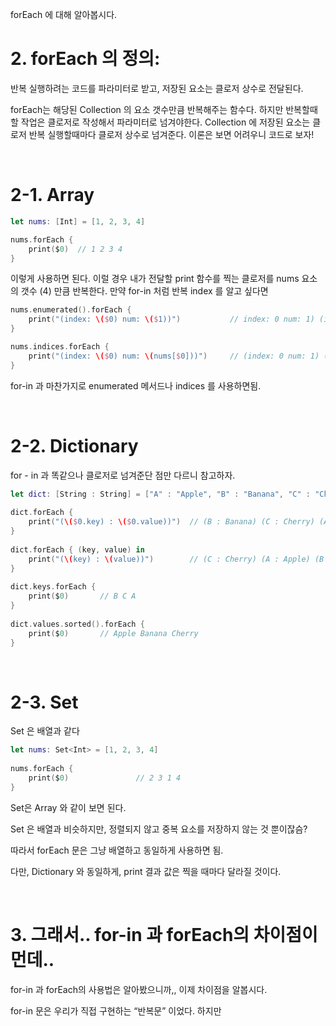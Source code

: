 forEach 에 대해 알아봅시다.

# 2. forEach 의 정의:

반복 실행하려는 코드를 파라미터로 받고, 저장된 요소는 클로저 상수로 전달된다.

forEach는 해당된 Collection 의 요소 갯수만큼 반복해주는 함수다.  하지만 반복할때 할 작업은 클로저로 작성해서 파라미터로 넘겨야한다.  Collection 에 저장된 요소는 클로저 반복 실행할때마다 클로저 상수로 넘겨준다.  이론은 보면 어려우니 코드로 보자!

</br>

# 2-1. Array

```swift
let nums: [Int] = [1, 2, 3, 4]

nums.forEach {
    print($0)  // 1 2 3 4
}
```

이렇게 사용하면 된다.  이럴 경우 내가 전달할 print 함수를 찍는 클로저를 nums 요소의 갯수 (4) 만큼 반복한다.  만약 for-in 처럼 반복 index 를 알고 싶다면

```swift
nums.enumerated().forEach {
    print("(index: \($0) num: \($1))")           // index: 0 num: 1) (index: 1 num: 2) (index: 2 num: 3) (index: 3 num: 4) 
}

nums.indices.forEach {
    print("(index: \($0) num: \(nums[$0]))")     // (index: 0 num: 1) (index: 1 num: 2) (index: 2 num: 3) (index: 3 num: 4)
}

```

for-in 과 마찬가지로 enumerated 메서드나 indices 를 사용하면됨.

</br>


# 2-2. Dictionary

for - in 과 똑같으나 클로저로 넘겨준단 점만 다르니 참고하자.

```swift
let dict: [String : String] = ["A" : "Apple", "B" : "Banana", "C" : "Cherry"]
 
dict.forEach {
    print("(\($0.key) : \($0.value))")  // (B : Banana) (C : Cherry) (A : Apple)
}
 
dict.forEach { (key, value) in
    print("(\(key) : \(value))")        // (C : Cherry) (A : Apple) (B : Banana) 
}
 
dict.keys.forEach {
    print($0)       // B C A
}
 
dict.values.sorted().forEach {
    print($0)       // Apple Banana Cherry
}
```

</br>

# 2-3. Set
Set 은 배열과 같다

```swift
let nums: Set<Int> = [1, 2, 3, 4]
 
nums.forEach {
    print($0)               // 2 3 1 4
}
```

Set은 Array 와 같이 보면 된다.

Set 은 배열과 비슷하지만, 정렬되지 않고 중복 요소를 저장하지 않는 것 뿐이잖슴?

따라서 forEach 문은 그냥 배열하고 동일하게 사용하면 됨.

다만, Dictionary 와 동일하게, print 결과 값은 찍을 때마다 달라질 것이다.

</br>

# 3. 그래서.. for-in 과 forEach의 차이점이먼데..

for-in 과 forEach의 사용법은 알아봤으니까,, 이제 차이점을 알봅시다.

for-in 문은 우리가 직접 구현하는 “반복문” 이었다.  하지만




